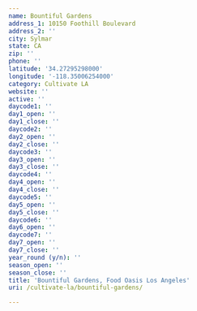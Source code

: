 ```yaml
---
name: Bountiful Gardens
address_1: 10150 Foothill Boulevard
address_2: ''
city: Sylmar
state: CA
zip: ''
phone: ''
latitude: '34.27295298000'
longitude: '-118.35006254000'
category: Cultivate LA
website: ''
active: ''
daycode1: ''
day1_open: ''
day1_close: ''
daycode2: ''
day2_open: ''
day2_close: ''
daycode3: ''
day3_open: ''
day3_close: ''
daycode4: ''
day4_open: ''
day4_close: ''
daycode5: ''
day5_open: ''
day5_close: ''
daycode6: ''
day6_open: ''
daycode7: ''
day7_open: ''
day7_close: ''
year_round (y/n): ''
season_open: ''
season_close: ''
title: 'Bountiful Gardens, Food Oasis Los Angeles'
uri: /cultivate-la/bountiful-gardens/

---
```


